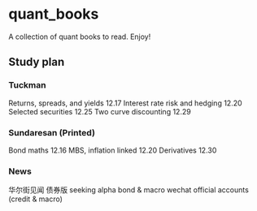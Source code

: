 # quant_books
A collection of quant books to read. Enjoy!

## Study plan
### Tuckman
Returns, spreads, and yields 12.17
Interest rate risk and hedging 12.20
Selected securities 12.25
Two curve discounting 12.29

### Sundaresan (Printed)
Bond maths 12.16
MBS, inflation linked 12.20
Derivatives 12.30

### News
华尔街见闻 债券版
seeking alpha bond & macro
wechat official accounts (credit & macro)


